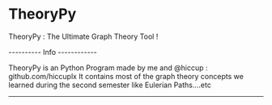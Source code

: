 # TheoryPy
TheoryPy : The Ultimate Graph Theory Tool !

---------- Info ------------

TheoryPy is an Python Program made by me and @hiccup : github.com/hiccuplx
It contains most of the graph theory concepts we learned during the second semester like Eulerian Paths....etc

----------------------------
